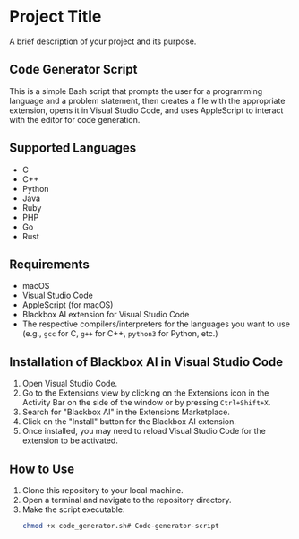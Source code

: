 # Project Title

A brief description of your project and its purpose.

## Code Generator Script

This is a simple Bash script that prompts the user for a programming language and a problem statement, then creates a file with the appropriate extension, opens it in Visual Studio Code, and uses AppleScript to interact with the editor for code generation.

## Supported Languages

- C
- C++
- Python
- Java
- Ruby
- PHP
- Go
- Rust

## Requirements

- macOS
- Visual Studio Code
- AppleScript (for macOS)
- Blackbox AI extension for Visual Studio Code
- The respective compilers/interpreters for the languages you want to use (e.g., `gcc` for C, `g++` for C++, `python3` for Python, etc.)

## Installation of Blackbox AI in Visual Studio Code

1. Open Visual Studio Code.
2. Go to the Extensions view by clicking on the Extensions icon in the Activity Bar on the side of the window or by pressing `Ctrl+Shift+X`.
3. Search for "Blackbox AI" in the Extensions Marketplace.
4. Click on the "Install" button for the Blackbox AI extension.
5. Once installed, you may need to reload Visual Studio Code for the extension to be activated.

## How to Use

1. Clone this repository to your local machine.
2. Open a terminal and navigate to the repository directory.
3. Make the script executable:
   ```bash
   chmod +x code_generator.sh# Code-generator-script
   ```
